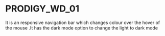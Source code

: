 # PRODIGY_WD_01
It is an responsive navigation bar which changes colour over the hover of the mouse
.It has the dark mode option to change the light to dark mode
